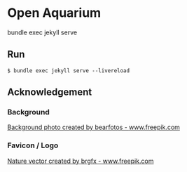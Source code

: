 # Open Aquarium

bundle exec jekyll serve

## Run

```
$ bundle exec jekyll serve --livereload
```

## Acknowledgement

### Background

<a href='https://www.freepik.com/free-photo/tropical-fishes-coral-reef-area_1329037.htm'>Background photo created by bearfotos - www.freepik.com</a>

### Favicon / Logo

<a href='https://www.freepik.com/free-vector/set-isolated-cute-animals_5934989.htm'>Nature vector created by brgfx - www.freepik.com</a> 
